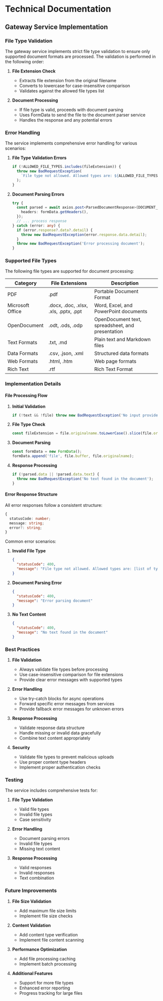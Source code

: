 # Technical Documentation

## Gateway Service Implementation

### File Type Validation

The gateway service implements strict file type validation to ensure only supported document formats are processed. The validation is performed in the following order:

1. **File Extension Check**
   - Extracts file extension from the original filename
   - Converts to lowercase for case-insensitive comparison
   - Validates against the allowed file types list

2. **Document Processing**
   - If file type is valid, proceeds with document parsing
   - Uses FormData to send the file to the document parser service
   - Handles the response and any potential errors

### Error Handling

The service implements comprehensive error handling for various scenarios:

1. **File Type Validation Errors**
   ```typescript
   if (!ALLOWED_FILE_TYPES.includes(fileExtension)) {
     throw new BadRequestException(
       `File type not allowed. Allowed types are: ${ALLOWED_FILE_TYPES.join(', ')}`
     );
   }
   ```

2. **Document Parsing Errors**
   ```typescript
   try {
     const parsed = await axios.post<ParsedDocumentResponse>(DOCUMENT_PARSER_URL, formData, {
       headers: formData.getHeaders(),
     });
     // ... process response
   } catch (error: any) {
     if (error.response?.data?.detail) {
       throw new BadRequestException(error.response.data.detail);
     }
     throw new BadRequestException('Error processing document');
   }
   ```

### Supported File Types

The following file types are supported for document processing:

| Category | File Extensions | Description |
|----------|----------------|-------------|
| PDF | .pdf | Portable Document Format |
| Microsoft Office | .docx, .doc, .xlsx, .xls, .pptx, .ppt | Word, Excel, and PowerPoint documents |
| OpenDocument | .odt, .ods, .odp | OpenDocument text, spreadsheet, and presentation |
| Text Formats | .txt, .md | Plain text and Markdown files |
| Data Formats | .csv, .json, .xml | Structured data formats |
| Web Formats | .html, .htm | Web page formats |
| Rich Text | .rtf | Rich Text Format |

### Implementation Details

#### File Processing Flow

1. **Initial Validation**
   ```typescript
   if (!text && !file) throw new BadRequestException('No input provided.');
   ```

2. **File Type Check**
   ```typescript
   const fileExtension = file.originalname.toLowerCase().slice(file.originalname.lastIndexOf('.'));
   ```

3. **Document Parsing**
   ```typescript
   const formData = new FormData();
   formData.append('file', file.buffer, file.originalname);
   ```

4. **Response Processing**
   ```typescript
   if (!parsed.data || !parsed.data.text) {
     throw new BadRequestException('No text found in the document');
   }
   ```

#### Error Response Structure

All error responses follow a consistent structure:

```typescript
{
  statusCode: number;
  message: string;
  error?: string;
}
```

Common error scenarios:

1. **Invalid File Type**
   ```json
   {
     "statusCode": 400,
     "message": "File type not allowed. Allowed types are: [list of types]"
   }
   ```

2. **Document Parsing Error**
   ```json
   {
     "statusCode": 400,
     "message": "Error parsing document"
   }
   ```

3. **No Text Content**
   ```json
   {
     "statusCode": 400,
     "message": "No text found in the document"
   }
   ```

### Best Practices

1. **File Validation**
   - Always validate file types before processing
   - Use case-insensitive comparison for file extensions
   - Provide clear error messages with supported types

2. **Error Handling**
   - Use try-catch blocks for async operations
   - Forward specific error messages from services
   - Provide fallback error messages for unknown errors

3. **Response Processing**
   - Validate response data structure
   - Handle missing or invalid data gracefully
   - Combine text content appropriately

4. **Security**
   - Validate file types to prevent malicious uploads
   - Use proper content type headers
   - Implement proper authentication checks

### Testing

The service includes comprehensive tests for:

1. **File Type Validation**
   - Valid file types
   - Invalid file types
   - Case sensitivity

2. **Error Handling**
   - Document parsing errors
   - Invalid file types
   - Missing text content

3. **Response Processing**
   - Valid responses
   - Invalid responses
   - Text combination

### Future Improvements

1. **File Size Validation**
   - Add maximum file size limits
   - Implement file size checks

2. **Content Validation**
   - Add content type verification
   - Implement file content scanning

3. **Performance Optimization**
   - Add file processing caching
   - Implement batch processing

4. **Additional Features**
   - Support for more file types
   - Enhanced error reporting
   - Progress tracking for large files 
